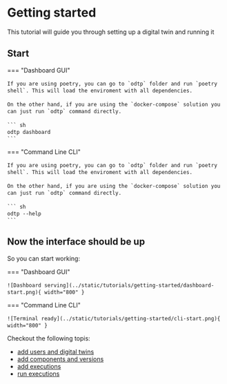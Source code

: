# Getting started

This tutorial will guide you through setting up a digital twin and running it

## Start

=== "Dashboard GUI"

    If you are using poetry, you can go to `odtp` folder and run `poetry shell`. This will load the enviroment with all dependencies.

    On the other hand, if you are using the `docker-compose` solution you can just run `odtp` command directly.

    ``` sh
    odtp dashboard
    ```

=== "Command Line CLI"

    If you are using poetry, you can go to `odtp` folder and run `poetry shell`. This will load the enviroment with all dependencies.

    On the other hand, if you are using the `docker-compose` solution you can just run `odtp` command directly.

    ``` sh
    odtp --help
    ```

## Now the interface should be up

So you can start working:    

=== "Dashboard GUI"

    ![Dashboard serving](../static/tutorials/getting-started/dashboard-start.png){ width="800" }

=== "Command Line CLI"

    ![Terminal ready](../static/tutorials/getting-started/cli-start.png){ width="800" }

Checkout the following topis:

-  [add users and digital twins](../users-and-digital-twins)
-  [add components and versions](../components-and-versions)
-  [add executions](../executions)
-  [run executions](../run-executions)
